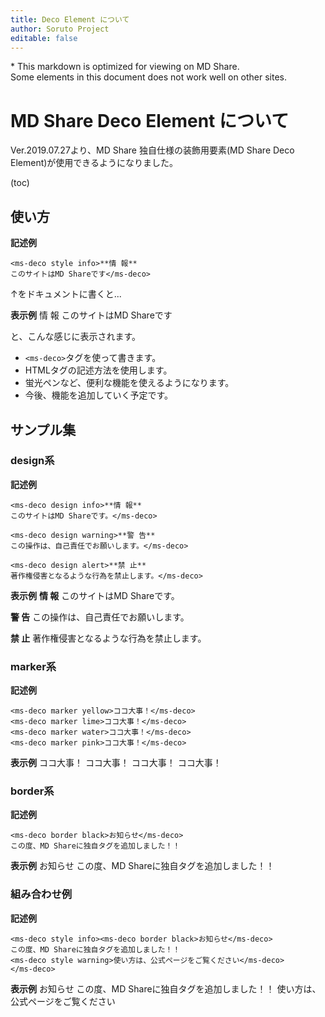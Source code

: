 ```yaml
---
title: Deco Element について
author: Soruto Project
editable: false
---
```

<span class="showOnOther">* This markdown is optimized for viewing on MD Share.<br>Some elements in this document does not work well on other sites.</span>

# MD Share Deco Element について
Ver.2019.07.27より、MD Share 独自仕様の装飾用要素(MD Share Deco Element)が使用できるようになりました。

(toc)

## 使い方
**記述例**
```
<ms-deco style info>**情 報**
このサイトはMD Shareです</ms-deco>
```
↑をドキュメントに書くと...

**表示例**
<ms-deco style info>情 報
このサイトはMD Shareです</ms-deco>

と、こんな感じに表示されます。

* `<ms-deco>`タグを使って書きます。
* HTMLタグの記述方法を使用します。
* 蛍光ペンなど、便利な機能を使えるようになります。
* 今後、機能を追加していく予定です。

## サンプル集

### design系
**記述例**
```
<ms-deco design info>**情 報**
このサイトはMD Shareです。</ms-deco>

<ms-deco design warning>**警 告**
この操作は、自己責任でお願いします。</ms-deco>

<ms-deco design alert>**禁 止**
著作権侵害となるような行為を禁止します。</ms-deco>
```
**表示例**
<ms-deco design info>**情 報**
このサイトはMD Shareです。</ms-deco>

<ms-deco design warning>**警 告**
この操作は、自己責任でお願いします。</ms-deco>

<ms-deco design alert>**禁 止**
著作権侵害となるような行為を禁止します。</ms-deco>

### marker系
**記述例**
```
<ms-deco marker yellow>ココ大事！</ms-deco>
<ms-deco marker lime>ココ大事！</ms-deco>
<ms-deco marker water>ココ大事！</ms-deco>
<ms-deco marker pink>ココ大事！</ms-deco>
```
**表示例**
<ms-deco marker yellow>ココ大事！</ms-deco>
<ms-deco marker lime>ココ大事！</ms-deco>
<ms-deco marker water>ココ大事！</ms-deco>
<ms-deco marker pink>ココ大事！</ms-deco>

### border系
**記述例**
```
<ms-deco border black>お知らせ</ms-deco>
この度、MD Shareに独自タグを追加しました！！
```
**表示例**
<ms-deco border black>お知らせ</ms-deco>
この度、MD Shareに独自タグを追加しました！！

### 組み合わせ例
**記述例**
```
<ms-deco style info><ms-deco border black>お知らせ</ms-deco>
この度、MD Shareに独自タグを追加しました！！
<ms-deco style warning>使い方は、公式ページをご覧ください</ms-deco>
</ms-deco>
```
**表示例**
<ms-deco style info><ms-deco border black>お知らせ</ms-deco>
この度、MD Shareに独自タグを追加しました！！
<ms-deco style warning>使い方は、公式ページをご覧ください</ms-deco>
</ms-deco>